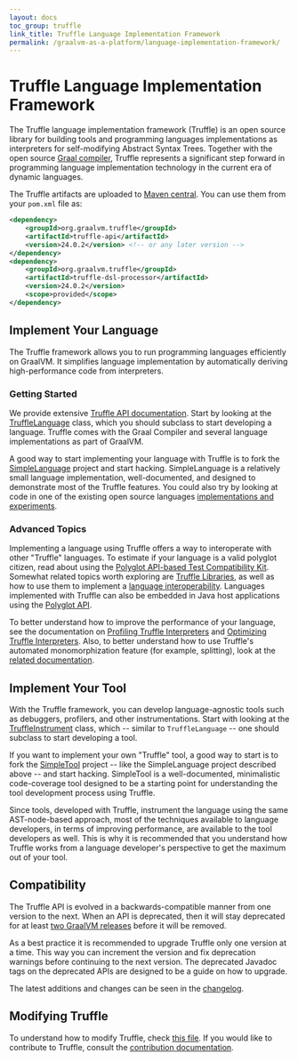 ```yaml
---
layout: docs
toc_group: truffle
link_title: Truffle Language Implementation Framework
permalink: /graalvm-as-a-platform/language-implementation-framework/
---
```

# Truffle Language Implementation Framework

The Truffle language implementation framework (Truffle) is an open source library for building tools and programming languages implementations as interpreters for self-modifying Abstract Syntax Trees.
Together with the open source [Graal compiler](https://github.com/oracle/graal/tree/master/compiler), Truffle represents a significant step forward in programming language implementation technology in the current era of dynamic languages.

The Truffle artifacts are uploaded to [Maven central](https://mvnrepository.com/artifact/org.graalvm.truffle). 
You can use them from your `pom.xml` file as:

```xml
<dependency>
    <groupId>org.graalvm.truffle</groupId>
    <artifactId>truffle-api</artifactId>
    <version>24.0.2</version> <!-- or any later version -->
</dependency>
<dependency>
    <groupId>org.graalvm.truffle</groupId>
    <artifactId>truffle-dsl-processor</artifactId>
    <version>24.0.2</version>
    <scope>provided</scope>
</dependency>
```

## Implement Your Language

The Truffle framework allows you to run programming languages efficiently on GraalVM.
It simplifies language implementation by automatically deriving high-performance code from interpreters.

### Getting Started

We provide extensive [Truffle API documentation](http://graalvm.org/truffle/javadoc/).
Start by looking at the [TruffleLanguage](http://www.graalvm.org/truffle/javadoc/com/oracle/truffle/api/TruffleLanguage.html) class, which you should subclass to start developing a language. 
Truffle comes with the Graal Compiler and several language implementations as part of GraalVM.

A good way to start implementing your language with Truffle is to fork the [SimpleLanguage](https://github.com/graalvm/simplelanguage) project and start hacking.
SimpleLanguage is a relatively small language implementation, well-documented, and designed to demonstrate most of the Truffle features.
You could also try by looking at code in one of the existing open source languages [implementations and experiments](./Languages.md).

### Advanced Topics

Implementing a language using Truffle offers a way to interoperate with other "Truffle" languages.
To estimate if your language is a valid polyglot citizen, read about using the [Polyglot API-based Test Compatibility Kit](./TCK.md).
Somewhat related topics worth exploring are [Truffle Libraries](./TruffleLibraries.md), as well as how to use them to implement a [language interoperability](./InteropMigration.md).
Languages implemented with Truffle can also be embedded in Java host applications using the [Polyglot API](../../docs/reference-manual/embedding/embed-languages.md).

To better understand how to improve the performance of your language, see the documentation on [Profiling Truffle Interpreters](./Profiling.md) and [Optimizing Truffle Interpreters](./Optimizing.md).
Also, to better understand how to use Truffle's automated monomorphization feature (for example, splitting), look at the [related documentation](./splitting/Monomorphization.md).

## Implement Your Tool

With the Truffle framework, you can develop language-agnostic tools such as debuggers, profilers, and other instrumentations.
Start with looking at the [TruffleInstrument](https://www.graalvm.org/truffle/javadoc/com/oracle/truffle/api/instrumentation/TruffleInstrument.html) class, which -- similar to `TruffleLanguage` -- one should subclass to start developing a tool.

If you want to implement your own "Truffle" tool, a good way to start is to fork the [SimpleTool](https://github.com/graalvm/simpletool) project -- like the SimpleLanguage project described above -- and start hacking.
SimpleTool is a well-documented, minimalistic code-coverage tool designed to be a starting point for understanding the tool development process using Truffle.

Since tools, developed with Truffle, instrument the language using the same AST-node-based approach, most of the techniques available to language developers, in terms of improving performance, are available to the tool developers as well.
This is why it is recommended that you understand how Truffle works from a language developer's perspective to get the maximum out of your tool.

## Compatibility

The Truffle API is evolved in a backwards-compatible manner from one version to the next.
When an API is deprecated, then it will stay deprecated for at least [two GraalVM releases](https://www.graalvm.org/release-calendar/) before it will be removed.

As a best practice it is recommended to upgrade Truffle only one version at a time.
This way you can increment the version and fix deprecation warnings before continuing to the next version.
The deprecated Javadoc tags on the deprecated APIs are designed to be a guide on how to upgrade.

The latest additions and changes can be seen in the [changelog](https://github.com/oracle/graal/blob/master/truffle/CHANGELOG.md).

## Modifying Truffle

To understand how to modify Truffle, check [this file](https://github.com/oracle/graal/blob/master/truffle/README.md). 
If you would like to contribute to Truffle, consult the [contribution documentation](https://github.com/oracle/graal/blob/master/truffle/CONTRIBUTING.md).